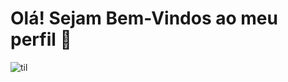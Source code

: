 # Olá! Sejam Bem-Vindos ao meu perfil 👾
![til](https://www.gifcen.com/wp-content/uploads/2022/01/meme-gif-3.gif)
